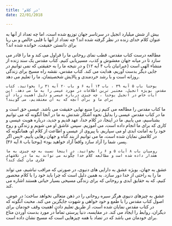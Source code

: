 ```yaml
---
title: 'در کلام'
date: 22/01/2018

---
```


بیش از شش میلیارد انجیل در سرتاسر جهان توزیع شده است، اما چه تعداد از آنها به عنوان کلام خدای زنده در نظر گرفته شده اند؟ چه تعداد از آنها با قلبی خالص و بی ریا برای دانستن حقیقت، خوانده شده اند؟

مطالعه درست کتاب مقدس، قطب نمای روحانی ما را قراول می کند و ما را قادر می سازد تا در میانه جهان مغشوش و کذب، مسیریابی کنیم. کتاب مقدس یک سند زنده از منشاء الهی است (عبرانیان باب ۴ آیه ۱۲) و در نتیجه ما را به حقیقتی که نمی توانیم در جایی دیگر بدست آوریم، هدایت می کند. کتاب مقدس، نقشه راه مسیح برای زندگی روزانه است و با رشد خردمندی و پالایش شخصیتمان، ما را تعلیم می دهد.

`یوحنا باب ۵ آیه ۳۹ ، باب ۱۴ آیه ۶ و باب ۲۰ آیه ۳۱ را بخوانید. کتاب مقدس، بویژه انجیل، معتبر ترین اطلاعات در مورد عیسی را به ما می دهد. این آیات خاص در انجیل یوحنا ، چه چیزی درباره عیسی و دلیل اهمیت زیاد آن برای ما و برای آنچه که به آن معتقدیم، می گویند؟`

ما کتاب مقدس را مطالعه می کنیم زیرا منبع نهایی حقیقت می باشد. عیسی حق است و ما در کتاب مقدس عیسی را بدلیل نحوه آشکار شدنش به ما در آنجا آنگونه که می توانیم بشناسیم، می یابیم. ما در اینجا، در کلام خدا، عهد قدیم و جدید، درباره هویت عیسی و کاری که برای ما انجام داده است، می آموزیم. سپس عاشق او می شویم و زندگی و روح خود را به امانت ابدی او می سپاریم. با پیروی از عیسی و اطاعت از کلام او، همانگونه که در کلامش نمایان شده است، ما می توانیم از بند گناه و جهان رهایی یابیم. «پس اگر پسر، شما را آزاد سازد واقعاً آزاد خواهید بود» (یوحنا باب ۸ آیه ۳۶).

`رومیان باب ۸ آیات ۵ و ۶ را بخوانید. در اینجا نسبت به چه چیزی به ما هشدار داده شده است و مطالعه کلام خدا چگونه می تواند به ما در تلاشهای فکری مان کمک کند؟`

عشق به جهان، بویژه عشق به دارایی های دنیوی، در صورتی که مراقب نباشیم، می تواند ما را به راحتی از خدا دور سازد. به همین دلیل است که چرا باید خود را با کلام محصور کنیم، که به حقایق ابدی و روحانی که برای زندگی مسیحی بسیار حیاتی هستند اشاره می کند.

عشق به چیزهای دنیوی هرگز سیره روحانی را در ذهن متعالی نخواهد ساخت؛ در عوض، اصول کتاب مقدس را با طمع و خود خواهی و شهوت جایگزین می کند. محبت آنگونه که در کتاب مقدس نمایان شده است، از طریق تعلیم دادن اهمیت وقف خودمان برای دیگران، روابط را ایجاد می کند. در مقایسه، دنیا پرستی تماماً در مورد بدست آوردن متاع برای خودمان می باشد که در تضاد با همه چیزهایی است که مسیح نشان داده است.